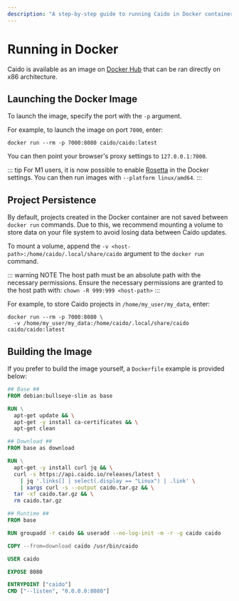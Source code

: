 ```yaml
---
description: "A step-by-step guide to running Caido in Docker containers including image launching, project persistence, and custom Dockerfile examples."
---
```


# Running in Docker

Caido is available as an image on [Docker Hub](https://hub.docker.com/r/caido/caido) that can be ran directly on x86 architecture.

## Launching the Docker Image

To launch the image, specify the port with the `-p` argument.

For example, to launch the image on port `7000`, enter:

```
docker run --rm -p 7000:8080 caido/caido:latest
```

You can then point your browser's proxy settings to `127.0.0.1:7000`.

::: tip
For M1 users, it is now possible to enable [Rosetta](https://docs.docker.com/desktop/settings/mac/#use-rosetta-for-x86amd64-emulation-on-apple-silicon) in the Docker settings. You can then run images with `--platform linux/amd64`.
:::

## Project Persistence

By default, projects created in the Docker container are not saved between `docker run` commands. Due to this, we recommend mounting a volume to store data on your file system to avoid losing data between Caido updates.

To mount a volume, append the `-v <host-path>:/home/caido/.local/share/caido` argument to the `docker run` command.

::: warning NOTE
The host path must be an absolute path with the necessary permissions. Ensure the necessary permissions are granted to the host path with: `chown -R 999:999 <host-path>`
:::

For example, to store Caido projects in `/home/my_user/my_data`, enter:

```
docker run --rm -p 7000:8080 \
  -v /home/my_user/my_data:/home/caido/.local/share/caido caido/caido:latest
```

## Building the Image

If you prefer to build the image yourself, a `Dockerfile` example is provided below:

```Dockerfile
## Base ##
FROM debian:bullseye-slim as base

RUN \
  apt-get update && \
  apt-get -y install ca-certificates && \
  apt-get clean

## Download ##
FROM base as download

RUN \
  apt-get -y install curl jq && \
  curl -s https://api.caido.io/releases/latest \
    | jq '.links[] | select(.display == "Linux") | .link' \
    | xargs curl -s --output caido.tar.gz && \
  tar -xf caido.tar.gz && \
  rm caido.tar.gz

## Runtime ##
FROM base

RUN groupadd -r caido && useradd --no-log-init -m -r -g caido caido

COPY --from=download caido /usr/bin/caido

USER caido

EXPOSE 8080

ENTRYPOINT ["caido"]
CMD ["--listen", "0.0.0.0:8080"]
```
